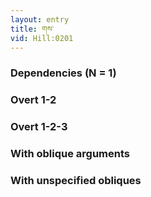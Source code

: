 ```yaml
---
layout: entry
title: གས་
vid: Hill:0201
---
```

### Dependencies (N = 1)


### Overt 1-2


### Overt 1-2-3


### With oblique arguments


### With unspecified obliques
